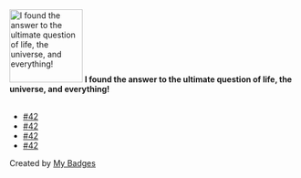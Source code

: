 <img src="https://my-badges.github.io/my-badges/the-ultimate-question.png" alt="I found the answer to the ultimate question of life, the universe, and everything!" title="I found the answer to the ultimate question of life, the universe, and everything!" width="128">
<strong>I found the answer to the ultimate question of life, the universe, and everything!</strong>
<br><br>

- <a href="https://github.com/eryajf/talk-opsre/issues/42">#42</a>
- <a href="https://github.com/opsre/go-ldap-admin/issues/42">#42</a>
- <a href="https://github.com/opsre/go-ldap-admin-ui/issues/42">#42</a>
- <a href="https://github.com/weibaohui/k8m/issues/42">#42</a>


Created by <a href="https://github.com/my-badges/my-badges">My Badges</a>